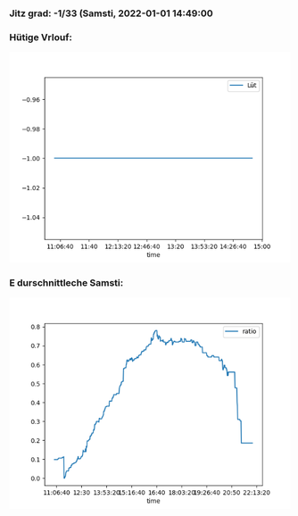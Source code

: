 ### Jitz grad: -1/33 (Samsti, 2022-01-01 14:49:00

### Hütige Vrlouf:
![Graph](Today.png)

### E durschnittleche Samsti:
![Graph](Samsti.png)